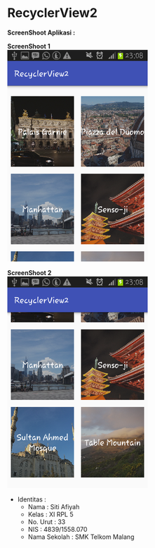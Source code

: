 # RecyclerView2

**ScreenShoot Aplikasi :**

**ScreenShoot 1** <br>
![2.1](https://github.com/sitiafiyah/RecyclerView2/blob/master/2.1.png)

**ScreenShoot 2** <br>
![2.2](https://github.com/sitiafiyah/RecyclerView2/blob/master/2.2.png)

* Identitas : 
    * Nama : Siti Afiyah 
    * Kelas : XI RPL 5 
    * No. Urut : 33 
    * NIS : 4839/1558.070 
    * Nama Sekolah : SMK Telkom Malang

